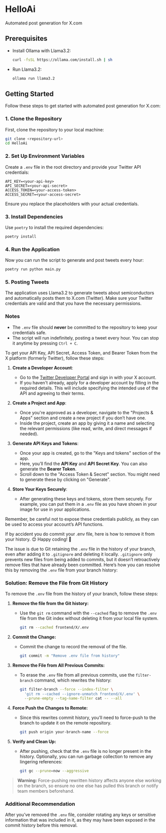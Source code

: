 # HelloAi

Automated post generation for X.com



## Prerequisites

- Install Ollama with Llama3.2:
  ```sh
  curl -fsSL https://ollama.com/install.sh | sh
  ```
- Run Llama3.2:
  ```sh
  ollama run llama3.2
  ```

## Getting Started

Follow these steps to get started with automated post generation for X.com:

### 1. Clone the Repository
First, clone the repository to your local machine:
```sh
git clone <repository-url>
cd HelloAi
```

### 2. Set Up Environment Variables
Create a `.env` file in the root directory and provide your Twitter API credentials:

```
API_KEY=<your-api-key>
API_SECRET=<your-api-secret>
ACCESS_TOKEN=<your-access-token>
ACCESS_SECRET=<your-access-secret>
```
Ensure you replace the placeholders with your actual credentials.

### 3. Install Dependencies
Use `poetry` to install the required dependencies:
```sh
poetry install
```

### 4. Run the Application
Now you can run the script to generate and post tweets every hour:
```sh
poetry run python main.py
```

### 5. Posting Tweets
The application uses Llama3.2 to generate tweets about semiconductors and automatically posts them to X.com (Twitter). Make sure your Twitter credentials are valid and that you have the necessary permissions.

### Notes
- The `.env` file should **never** be committed to the repository to keep your credentials safe.
- The script will run indefinitely, posting a tweet every hour. You can stop it anytime by pressing `Ctrl + C`.


To get your API Key, API Secret, Access Token, and Bearer Token from the X platform (formerly Twitter), follow these steps:

1. **Create a Developer Account**:
   - Go to the [Twitter Developer Portal](https://developer.twitter.com/) and sign in with your X account.
   - If you haven't already, apply for a developer account by filling in the required details. This will include specifying the intended use of the API and agreeing to their terms.

2. **Create a Project and App**:
   - Once you're approved as a developer, navigate to the "Projects & Apps" section and create a new project if you don’t have one.
   - Inside the project, create an app by giving it a name and selecting the relevant permissions (like read, write, and direct messages if needed).

3. **Generate API Keys and Tokens**:
   - Once your app is created, go to the "Keys and tokens" section of the app.
   - Here, you’ll find the **API Key** and **API Secret Key**. You can also generate the **Bearer Token**.
   - Scroll down to the "Access Token & Secret" section. You might need to generate these by clicking on "Generate".

4. **Store Your Keys Securely**:
   - After generating these keys and tokens, store them securely. For example, you can put them in a `.env` file as you have shown in your image for use in your applications.

Remember, be careful not to expose these credentials publicly, as they can be used to access your account’s API functions.


If by accident you do commit your .env file, here is how to remove it from your history. 😊 Happy coding! 🚀

The issue is due to Git retaining the `.env` file in the history of your branch, even after adding it to `.gitignore` and deleting it locally. `.gitignore` only prevents new files from being added to commits, but it doesn’t retroactively remove files that have already been committed. Here’s how you can resolve this by removing the `.env` file from your branch history:

### Solution: Remove the File from Git History
To remove the `.env` file from the history of your branch, follow these steps:

1. **Remove the file from the Git history:**
   - Use the `git rm` command with the `--cached` flag to remove the `.env` file from the Git index without deleting it from your local file system.
     ```bash
     git rm --cached frontend/X/.env
     ```

2. **Commit the Change:**
   - Commit the change to record the removal of the file.
     ```bash
     git commit -m "Remove .env file from history"
     ```

3. **Remove the File from All Previous Commits:**
   - To erase the `.env` file from all previous commits, use the `filter-branch` command, which rewrites the history:
     ```bash
     git filter-branch --force --index-filter \
       'git rm --cached --ignore-unmatch frontend/X/.env' \
       --prune-empty --tag-name-filter cat -- --all
     ```

4. **Force Push the Changes to Remote:**
   - Since this rewrites commit history, you’ll need to force-push to the branch to update it on the remote repository.
     ```bash
     git push origin your-branch-name --force
     ```

5. **Verify and Clean Up:**
   - After pushing, check that the `.env` file is no longer present in the history. Optionally, you can run garbage collection to remove any lingering references:
     ```bash
     git gc --prune=now --aggressive
     ```

> **Warning:** Force-pushing rewritten history affects anyone else working on the branch, so ensure no one else has pulled this branch or notify team members beforehand.

### Additional Recommendation
After you’ve removed the `.env` file, consider rotating any keys or sensitive information that was included in it, as they may have been exposed in the commit history before this removal.
